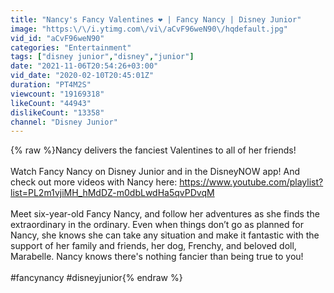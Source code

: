 ```yaml
---
title: "Nancy's Fancy Valentines ❤️ | Fancy Nancy | Disney Junior"
image: "https:\/\/i.ytimg.com\/vi\/aCvF96weN90\/hqdefault.jpg"
vid_id: "aCvF96weN90"
categories: "Entertainment"
tags: ["disney junior","disney","junior"]
date: "2021-11-06T20:54:26+03:00"
vid_date: "2020-02-10T20:45:01Z"
duration: "PT4M2S"
viewcount: "19169318"
likeCount: "44943"
dislikeCount: "13358"
channel: "Disney Junior"
---
```

{% raw %}Nancy delivers the fanciest Valentines to all of her friends!<br /><br />Watch Fancy Nancy on Disney Junior and in the DisneyNOW app! And check out more videos with Nancy here: <a rel="nofollow" target="blank" href="https://www.youtube.com/playlist?list=PL2m1vjiMH_hMdDZ-m0dbLwdHa5qvPDvqM">https://www.youtube.com/playlist?list=PL2m1vjiMH_hMdDZ-m0dbLwdHa5qvPDvqM</a><br /><br />Meet six-year-old Fancy Nancy, and follow her adventures as she finds the extraordinary in the ordinary. Even when things don’t go as planned for Nancy, she knows she can take any situation and make it fantastic with the support of her family and friends, her dog, Frenchy, and beloved doll, Marabelle. Nancy knows there's nothing fancier than being true to you!<br /><br />#fancynancy #disneyjunior{% endraw %}
